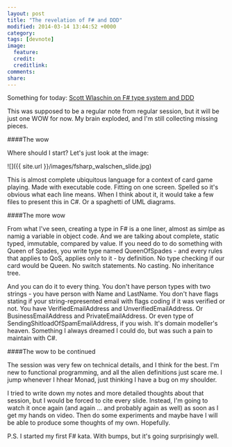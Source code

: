 ```yaml
---
layout: post
title: "The revelation of F# and DDD"
modified: 2014-03-14 13:44:52 +0000
category:
tags: [devnote]
image:
  feature: 
  credit: 
  creditlink: 
comments: 
share: 
---
```


Something for today: <a href="http://www.slideshare.net/ScottWlaschin/ddd-with-fsharptypesystemlondonndc2013">Scott Wlaschin on F# type system and DDD </a>

This was supposed to be a regular note from regular session, but it will be just one WOW for now. My brain exploded, and I'm still collecting missing pieces.

####The wow

Where should I start? Let's just look at the image:

![]({{ site.url }}/images/fsharp_walschen_slide.jpg)

This is almost complete ubiquitous language for a context of card game playing. Made with executable code. Fitting on one screen. Spelled so it's obvious what each line means. When I think about it, it would take a few files to present this in C#. Or a spaghetti of UML diagrams.

####The more wow

From what I've seen, creating a type in F# is a one liner, almost as simlpe as namig a variable in object code. And we are talking about complete, static typed, immutable, compared by value. If you need do to do something with Queen of Spades, you write type named QueenOfSpades - and every rules that applies to QoS, applies only to it - by definition. No type checking if our card would be Queen. No switch statements. No casting. No inheritance tree.

And you can do it to every thing. You don't have person types with two strings - you have person with Name and LastName. You don't have flags stating if your string-represented email with flags coding if it was verified or not. You have VerifiedEmailAddress and UnverifiedEmailAddress. Or BusinessEmailAddress and PrivateEmailAddress. Or even type of SendingShitloadOfSpamEmailAddress, if you wish. It's domain modeller's heaven. Something I always dreamed I could do, but was such a pain to maintain with C#.

####The wow to be continued

The session was very few on technical details, and I think for the best. I'm new to functional programming, and all the alien definitions just scare me. I jump whenever I hhear Monad, just thinking I have a bug on my shoulder.

I tried to write down my notes and more detailed thoughts about that session, but I would be forced to cite every slide. Instead, I'm going to watch it once again (and again ... and probably again as well) as soon as I get my hands on video. Then do some experiments and maybe have I will be able to produce some thoughts of my own. Hopefully.

P.S. I started my first F# kata. With bumps, but it's going surprisingly well.

